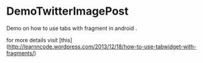 DemoTwitterImagePost
===================================

 Demo on how to use tabs with fragment in android .


for more details visit [this] (http://learnncode.wordpress.com/2013/12/18/how-to-use-tabwidget-with-fragments/)
